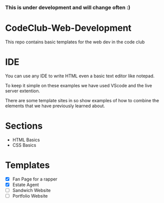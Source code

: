 ### This is under development and will change often :) 

# CodeClub-Web-Development
This repo contains basic templates for the web dev in the code club

# IDE
You can use any IDE to write HTML even a basic text editor like notepad.

To keep it simple on these examples we have used VScode and the live server extention.

There are some template sites in so show examples of how to combine the elements that we have previously learned about.

# Sections
- HTML Basics
- CSS Basics 

# Templates
- [x] Fan Page for a rapper
- [x] Estate Agent
- [ ] Sandwich Website
- [ ] Portfolio Website
